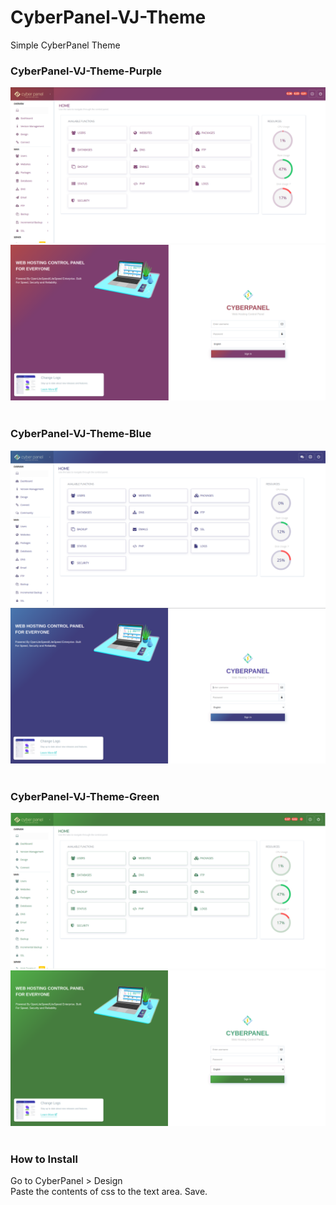 # CyberPanel-VJ-Theme
Simple CyberPanel Theme

### CyberPanel-VJ-Theme-Purple

![CyberPanel Dashboard](screenshot/CyberPanel-VJ-Theme-Purple-D.png)
</br>
![CyberPanel Dashboard](screenshot/CyberPanel-VJ-Theme-Purple-L.png)
</br></br>

### CyberPanel-VJ-Theme-Blue

![CyberPanel Dashboard](screenshot/CyberPanel-VJ-Theme-Blue-D.png)
</br>
![CyberPanel Dashboard](screenshot/CyberPanel-VJ-Theme-blue-L.png)
</br></br>

### CyberPanel-VJ-Theme-Green

![CyberPanel Dashboard](screenshot/CyberPanel-VJ-Theme-Green-D.png)
</br>
![CyberPanel Dashboard](screenshot/CyberPanel-VJ-Theme-Green-L.png)
</br></br>


### How to Install

Go to CyberPanel > Design </br>
Paste the contents of css to the text area.
Save.
